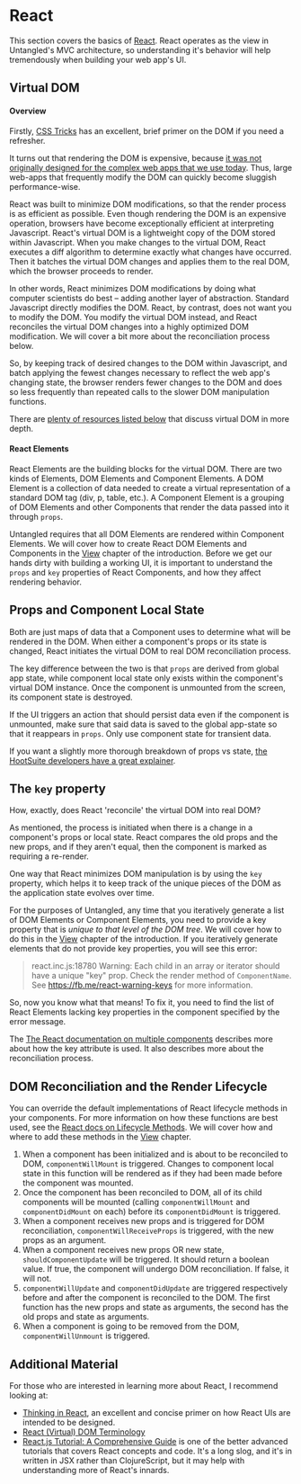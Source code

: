 # React

This section covers the basics of [React](https://facebook.github.io/react/index.html). React operates as the
view in Untangled's MVC architecture, so understanding it's behavior will help tremendously when building your web app's
UI.

## Virtual DOM

#### Overview

Firstly, [CSS Tricks](https://css-tricks.com/dom/) has an excellent, brief primer on the DOM if you need a refresher.

It turns out that rendering the DOM is expensive, because [it was not originally designed for the complex web
apps that we use today](http://tonyfreed.com/blog/what_is_virtual_dom). Thus, large web-apps that frequently modify the
DOM can quickly become sluggish performance-wise.

React was built to minimize DOM modifications, so that the render process is as efficient as possible. Even though
rendering the DOM is an expensive operation, browsers have become exceptionally efficient at interpreting Javascript.
React's virtual DOM is a lightweight copy of the DOM stored within Javascript. When you make changes to the virtual DOM,
React executes a diff algorithm to determine exactly what changes have occurred. Then it batches the virtual DOM changes
and applies them to the real DOM, which the browser proceeds to render.

In other words, React minimizes DOM modifications by doing what computer scientists do best – adding another layer of
abstraction. Standard Javascript directly modifies the DOM. React, by contrast, does not want you to modify the DOM.
You modify the virtual DOM instead, and React reconciles the virtual DOM changes into a highly optimized DOM modification.
We will cover a bit more about the reconciliation process below.

So, by keeping track of desired changes to the DOM within Javascript, and batch applying the fewest changes necessary to
reflect the web app's changing state, the browser renders fewer changes to the DOM and does so less frequently than
repeated calls to the slower DOM manipulation functions.

There are [plenty of resources listed below](#more) that discuss virtual DOM in more depth.

#### React Elements

React Elements are the building blocks for the virtual DOM. There are two kinds of Elements, DOM Elements and
Component Elements. A DOM Element is a collection of data needed to create a virtual representation of a standard DOM
tag (div, p, table, etc.). A Component Element is a grouping of DOM Elements and other Components that render
the data passed into it through `props`.

Untangled requires that all DOM Elements are rendered within Component Elements. We will cover how to create React
DOM Elements and Components in the [View]() chapter of the introduction. Before we get our hands dirty with building a
working UI, it is important to understand the `props` and `key` properties of React Components, and how they affect
rendering behavior.

## Props and Component Local State

Both are just maps of data that a Component uses to determine what will be rendered in the DOM. When either a component's
props or its state is changed, React initiates the virtual DOM to real DOM reconciliation process.

The key difference between the two is that `props` are derived from global app state, while component local state only
exists within the component's virtual DOM instance. Once the component is unmounted from the screen, its component state
is destroyed.

If the UI triggers an action that should persist data even if the component is unmounted, make sure that said data is
saved to the global app-state so that it reappears in `props`. Only use component state for transient data.

If you want a slightly more thorough breakdown of props vs state, [the HootSuite developers have a great explainer](https://github.com/uberVU/react-guide/blob/master/props-vs-state.md).

## The `key` property

How, exactly, does React 'reconcile' the virtual DOM into real DOM?

As mentioned, the process is initiated when there is a change in a component's props or local state. React compares the
old props and the new props, and if they aren't equal, then the component is marked as requiring a re-render.

One way that React minimizes DOM manipulation is by using the `key` property, which helps it to keep track of the
unique pieces of the DOM as the application state evolves over time.

For the purposes of Untangled, any time that you iteratively generate a list of DOM Elements or Component Elements, you
need to provide a key property that is _unique to that level of the DOM tree_. We will cover how to do this in the
[View]() chapter of the introduction. If you iteratively generate elements that do not provide key properties, you will
see this error:

> react.inc.js:18780 Warning: Each child in an array or iterator should have a unique "key" prop. Check the render method
of `ComponentName`. See https://fb.me/react-warning-keys for more information.

So, now you know what that means! To fix it, you need to find the list of React Elements lacking key properties in the
component specified by the error message.

The [The React documentation on multiple components](https://facebook.github.io/react/docs/multiple-components.html#children)
describes more about how the key attribute is used. It also describes more about the reconciliation process.

## DOM Reconciliation and the Render Lifecycle

You can override the default implementations of React lifecycle methods in your components. For more information on how
these functions are best used, see the [React docs on Lifecycle Methods](https://facebook.github.io/react/docs/component-specs.html#lifecycle-methods).
We will cover how and where to add these methods in the [View]() chapter.

1. When a component has been initialized and is about to be reconciled to DOM, `componentWillMount` is triggered. Changes
to component local state in this function will be rendered as if they had been made before the component was mounted.
2. Once the component has been reconciled to DOM, all of its child components will be mounted (calling `componentWillMount`
and `componentDidMount` on each) before its `componentDidMount` is triggered.
3. When a component receives new props and is triggered for DOM reconciliation, `componentWillReceiveProps` is triggered,
with the new props as an argument.
4. When a component receives new props OR new state, `shouldComponentUpdate` will be triggered. It should return a
boolean value. If true, the component will undergo DOM reconciliation. If false, it will not.
5. `componentWillUpdate` and `componentDidUpdate` are triggered respectively before and after the component is reconciled
to the DOM. The first function has the new props and state as arguments, the second has the old props and state as
arguments.
6. When a component is going to be removed from the DOM, `componentWillUnmount` is triggered.

## <a name="more"></a>Additional Material

For those who are interested in learning more about React, I recommend looking at:

- [Thinking in React](https://facebook.github.io/react/docs/thinking-in-react.html), an excellent and concise primer on
how React UIs are intended to be designed.
- [React (Virtual) DOM Terminology](https://facebook.github.io/react/docs/glossary.html)
- [React.js Tutorial: A Comprehensive Guide](http://tylermcginnis.com/reactjs-tutorial-a-comprehensive-guide-to-building-apps-with-react/)
is one of the better advanced tutorials that covers React concepts and code. It's a long slog, and it's in written in
JSX rather than ClojureScript, but it may help with understanding more of React's innards.